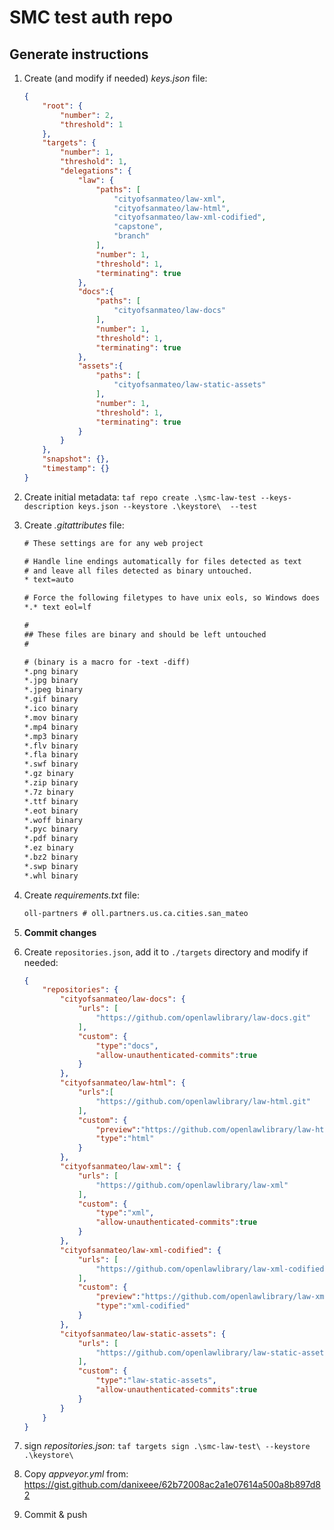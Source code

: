 # SMC test auth repo

## Generate instructions

1. Create (and modify if needed) *keys.json* file:

    ```json
    {
        "root": {
            "number": 2,
            "threshold": 1
        },
        "targets": {
            "number": 1,
            "threshold": 1,
            "delegations": {
                "law": {
                    "paths": [
                        "cityofsanmateo/law-xml",
                        "cityofsanmateo/law-html",
                        "cityofsanmateo/law-xml-codified",
                        "capstone",
                        "branch"
                    ],
                    "number": 1,
                    "threshold": 1,
                    "terminating": true
                },
                "docs":{
                    "paths": [
                        "cityofsanmateo/law-docs"
                    ],
                    "number": 1,
                    "threshold": 1,
                    "terminating": true
                },
                "assets":{
                    "paths": [
                        "cityofsanmateo/law-static-assets"
                    ],
                    "number": 1,
                    "threshold": 1,
                    "terminating": true
                }
            }
        },
        "snapshot": {},
        "timestamp": {}
    }
    ```

1. Create initial metadata: `taf repo create .\smc-law-test --keys-description keys.json --keystore .\keystore\  --test`

1. Create *.gitattributes* file:

    ```txt
    # These settings are for any web project

    # Handle line endings automatically for files detected as text
    # and leave all files detected as binary untouched.
    * text=auto

    # Force the following filetypes to have unix eols, so Windows does not break them
    *.* text eol=lf

    #
    ## These files are binary and should be left untouched
    #

    # (binary is a macro for -text -diff)
    *.png binary
    *.jpg binary
    *.jpeg binary
    *.gif binary
    *.ico binary
    *.mov binary
    *.mp4 binary
    *.mp3 binary
    *.flv binary
    *.fla binary
    *.swf binary
    *.gz binary
    *.zip binary
    *.7z binary
    *.ttf binary
    *.eot binary
    *.woff binary
    *.pyc binary
    *.pdf binary
    *.ez binary
    *.bz2 binary
    *.swp binary
    *.whl binary
    ```

1. Create *requirements.txt* file:

    ```txt
    oll-partners # oll.partners.us.ca.cities.san_mateo
    ```

1. **Commit changes**

1. Create `repositories.json`, add it to `./targets` directory and modify if needed:

    ```json
    {
        "repositories": {
            "cityofsanmateo/law-docs": {
                "urls": [
                    "https://github.com/openlawlibrary/law-docs.git"
                ],
                "custom": {
                    "type":"docs",
                    "allow-unauthenticated-commits":true
                }
            },
            "cityofsanmateo/law-html": {
                "urls":[
                    "https://github.com/openlawlibrary/law-html.git"
                ],
                "custom": {
                    "preview":"https://github.com/openlawlibrary/law-html-preview.git",
                    "type":"html"
                }
            },
            "cityofsanmateo/law-xml": {
                "urls": [
                    "https://github.com/openlawlibrary/law-xml"
                ],
                "custom": {
                    "type":"xml",
                    "allow-unauthenticated-commits":true
                }
            },
            "cityofsanmateo/law-xml-codified": {
                "urls": [
                    "https://github.com/openlawlibrary/law-xml-codified.git"
                ],
                "custom": {
                    "preview":"https://github.com/openlawlibrary/law-xml-codified-preview.git",
                    "type":"xml-codified"
                }
            },
            "cityofsanmateo/law-static-assets": {
                "urls": [
                    "https://github.com/openlawlibrary/law-static-assets.git"
                ],
                "custom": {
                    "type":"law-static-assets",
                    "allow-unauthenticated-commits":true
                }
            }
        }
    }
    ```

1. sign *repositories.json*: `taf targets sign .\smc-law-test\ --keystore .\keystore\`

1. Copy *appveyor.yml* from: https://gist.github.com/danixeee/62b72008ac2a1e07614a500a8b897d82

1. Commit & push
